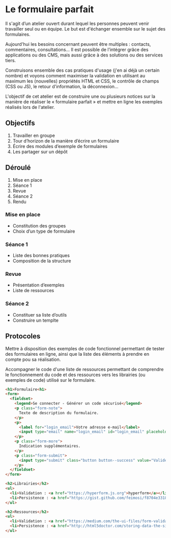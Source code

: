 # Le formulaire parfait

Il s'agit d’un atelier ouvert durant lequel les personnes peuvent venir travailler seul ou en équipe. Le but est d'échanger ensemble sur le sujet des formulaires.

Aujourd'hui les besoins concernant peuvent être multiples : contacts, commentaires, consultations… Il est possible de l’intégrer grâce des applications ou des CMS, mais aussi grâce à des solutions ou des services tiers.

Construisons ensemble des cas pratiques d'usage (j'en ai déjà un certain nombre) et voyons comment maximiser la validation en utilisant au maximum les (nouvelles) propriétés HTML et CSS, le contrôle de champs (CSS ou JS), le retour d'information, la déconnexion…

L'objectif de cet atelier est de construire une ou plusieurs notices sur la manière de réaliser le « formulaire parfait » et mettre en ligne les exemples réalisés lors de l'atelier.

## Objectifs

  1. Travailler en groupe
  2. Tour d’horizon de la manière d’écrire un formulaire
  3. Écrire des modules d’exemple de formulaires
  4. Les partager sur un dépôt

## Déroulé

  1. Mise en place
  2. Séance 1
  3. Revue
  4. Séance 2
  5. Rendu

### Mise en place

- Constitution des groupes
- Choix d’un type de formulaire

### Séance 1

- Liste des bonnes pratiques
- Composition de la structure

### Revue

- Présentation d’exemples
- Liste de ressources

### Séance 2

- Constituer sa liste d’outils
- Construire un templte

## Protocoles

Mettre à disposition des exemples de code fonctionnel permettant de tester des formulaires en ligne, ainsi que la liste des éléments à prendre en compte pou sa réalisation.

Accompagner le code d'une liste de ressources permettant de comprendre le fonctionnement du code et des ressources vers les librairies (ou exemples de code) utilisé sur le formulaire.

```HTML
<h1>Formulaire<h1>
<form>
  <fieldset>
    <legend>Se connecter - Générer un code sécurisé</legend>
    <p class="form-note">
      Texte de description du formulaire.
    </p>
    <p>
      <label for="login_email">Votre adresse e-mail</label>
      <input type="email" name="login_email" id="login_email" placeholder="ex. example@mail.com" value="" required="">
    </p>
    <p class="form-more">
      Indication supplémentaires.
    </p>
    <p class="form-submit">
      <input type="submit" class="button button--success" value="Valider">
    </p>
  </fieldset>
</form>
```

```HTML
<h2>Librairies</h2>
<ul>
  <li>Validation : <a href="https://hyperform.js.org">hyperform</a></li>
  <li>Persistence : <a href="https://gist.github.com/feimosi/f8704e33187b899860bd9b8061e591b2">persist-restore-form-data.js</a></li>
</ul>
```

```HTML
<h2>Ressources</h2>
<ul>
  <li>Validation : <a href="https://medium.com/the-ui-files/form-validation-with-javascript-4fcf4dd32846">Form validation with JavaScript</a></li>
  <li>Persistence : <a href="http://html5doctor.com/storing-data-the-simple-html5-way-and-a-few-tricks-you-might-not-have-known/">Storing Data the Simple HTML5 Way</a></li>
</ul>
```
